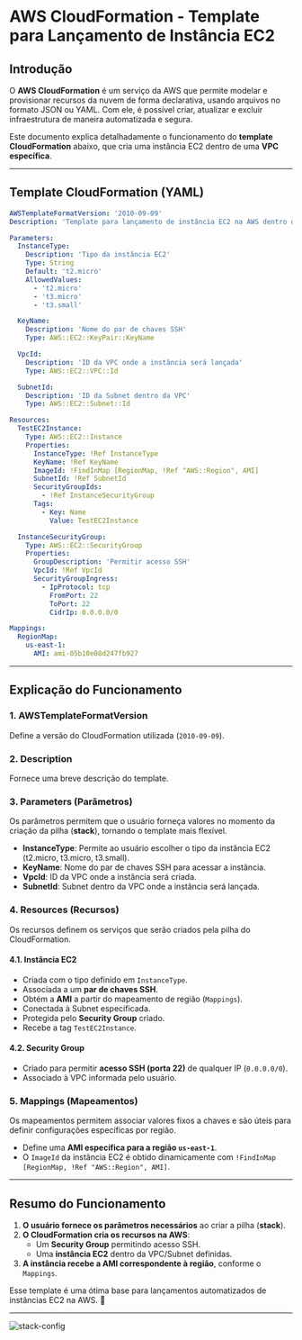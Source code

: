 # AWS CloudFormation - Template para Lançamento de Instância EC2

## Introdução
O **AWS CloudFormation** é um serviço da AWS que permite modelar e provisionar recursos da nuvem de forma declarativa, usando arquivos no formato JSON ou YAML. Com ele, é possível criar, atualizar e excluir infraestrutura de maneira automatizada e segura.

Este documento explica detalhadamente o funcionamento do **template CloudFormation** abaixo, que cria uma instância EC2 dentro de uma **VPC específica**.

---

## Template CloudFormation (YAML)

```yaml
AWSTemplateFormatVersion: '2010-09-09'
Description: 'Template para lançamento de instância EC2 na AWS dentro de uma VPC específica.'

Parameters:
  InstanceType:
    Description: 'Tipo da instância EC2'
    Type: String
    Default: 't2.micro'
    AllowedValues:
      - 't2.micro'
      - 't3.micro'
      - 't3.small'

  KeyName:
    Description: 'Nome do par de chaves SSH'
    Type: AWS::EC2::KeyPair::KeyName

  VpcId:
    Description: 'ID da VPC onde a instância será lançada'
    Type: AWS::EC2::VPC::Id

  SubnetId:
    Description: 'ID da Subnet dentro da VPC'
    Type: AWS::EC2::Subnet::Id

Resources:
  TestEC2Instance:
    Type: AWS::EC2::Instance
    Properties:
      InstanceType: !Ref InstanceType
      KeyName: !Ref KeyName
      ImageId: !FindInMap [RegionMap, !Ref "AWS::Region", AMI]
      SubnetId: !Ref SubnetId
      SecurityGroupIds:
        - !Ref InstanceSecurityGroup
      Tags:
        - Key: Name
          Value: TestEC2Instance

  InstanceSecurityGroup:
    Type: AWS::EC2::SecurityGroup
    Properties:
      GroupDescription: 'Permitir acesso SSH'
      VpcId: !Ref VpcId
      SecurityGroupIngress:
        - IpProtocol: tcp
          FromPort: 22
          ToPort: 22
          CidrIp: 0.0.0.0/0

Mappings:
  RegionMap:
    us-east-1:
      AMI: ami-05b10e08d247fb927
```

---

## Explicação do Funcionamento

### **1. AWSTemplateFormatVersion**
Define a versão do CloudFormation utilizada (`2010-09-09`).

### **2. Description**
Fornece uma breve descrição do template.

### **3. Parameters (Parâmetros)**
Os parâmetros permitem que o usuário forneça valores no momento da criação da pilha (**stack**), tornando o template mais flexível.

- **InstanceType**: Permite ao usuário escolher o tipo da instância EC2 (t2.micro, t3.micro, t3.small).
- **KeyName**: Nome do par de chaves SSH para acessar a instância.
- **VpcId**: ID da VPC onde a instância será criada.
- **SubnetId**: Subnet dentro da VPC onde a instância será lançada.

### **4. Resources (Recursos)**
Os recursos definem os serviços que serão criados pela pilha do CloudFormation.

#### **4.1. Instância EC2**
- Criada com o tipo definido em `InstanceType`.
- Associada a um **par de chaves SSH**.
- Obtém a **AMI** a partir do mapeamento de região (`Mappings`).
- Conectada à Subnet especificada.
- Protegida pelo **Security Group** criado.
- Recebe a tag `TestEC2Instance`.

#### **4.2. Security Group**
- Criado para permitir **acesso SSH (porta 22)** de qualquer IP (`0.0.0.0/0`).
- Associado à VPC informada pelo usuário.

### **5. Mappings (Mapeamentos)**
Os mapeamentos permitem associar valores fixos a chaves e são úteis para definir configurações específicas por região.

- Define uma **AMI específica para a região `us-east-1`**.
- O `ImageId` da instância EC2 é obtido dinamicamente com `!FindInMap [RegionMap, !Ref "AWS::Region", AMI]`.

---

## **Resumo do Funcionamento**
1. **O usuário fornece os parâmetros necessários** ao criar a pilha (**stack**).
2. **O CloudFormation cria os recursos na AWS**:
   - Um **Security Group** permitindo acesso SSH.
   - Uma **instância EC2** dentro da VPC/Subnet definidas.
3. **A instância recebe a AMI correspondente à região**, conforme o `Mappings`.

Esse template é uma ótima base para lançamentos automatizados de instâncias EC2 na AWS. 🚀


---

![stack-config](https://github.com/user-attachments/assets/205b934b-e0ee-4652-99fc-fa76b7893006)
